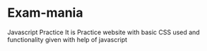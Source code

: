# Exam-mania
Javascript Practice
It is Practice website with basic CSS used and functionality given with help of javascript
